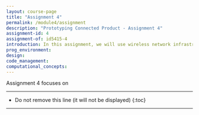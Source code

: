 ```yaml
---
layout: course-page
title: "Assignment 4"
permalink: /module4/assignment
description: "Prototyping Connected Product - Assignment 4"
assignment-id: 4
assignment-of: id5415-4
introduction: In this assignment, we will use wireless network infrastructure as a sensor to detect the presence of someone at home.
prog_environment: 
design: 
code_management: 
computational_concepts: 
---
```



Assignment 4 focuses on 


---

* Do not remove this line (it will not be displayed)
{:toc}

---